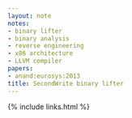 ```yaml
---
layout: note
notes:
- binary lifter
- binary analysis
- reverse engineering
- x86 architecture
- LLVM compiler
papers:
- anand:eurosys:2013
title: SecondWrite binary lifter
---
```

{% include links.html %}
